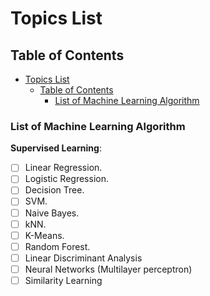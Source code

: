 # Topics List

## Table of Contents

- [Topics List](#topics-list)
  - [Table of Contents](#table-of-contents)
    - [List of Machine Learning Algorithm](#list-of-machine-learning-algorithm)

### List of Machine Learning Algorithm

**Supervised Learning**:

- [ ] Linear Regression.
- [ ] Logistic Regression.
- [ ] Decision Tree.
- [ ] SVM.
- [ ] Naive Bayes.
- [ ] kNN.
- [ ] K-Means.
- [ ] Random Forest.
- [ ] Linear Discriminant Analysis
- [ ] Neural Networks (Multilayer perceptron)
- [ ] Similarity Learning
